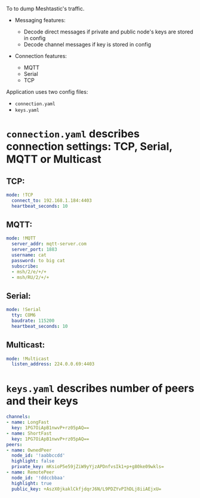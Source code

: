 To to dump Meshtastic's traffic.

- Messaging features:
  - Decode direct messages if private and public node's keys are stored in config
  - Decode channel messages if key is stored in config

- Connection features:
  - MQTT
  - Serial
  - TCP


Application uses two config files:

- `connection.yaml`
- `keys.yaml`


# `connection.yaml` describes connection settings: TCP, Serial, MQTT or Multicast
## TCP:
```yaml
mode: !TCP
  connect_to: 192.168.1.184:4403
  heartbeat_seconds: 10
```

## MQTT:
```yaml
mode: !MQTT
  server_addr: mqtt-server.com
  server_port: 1883
  username: cat
  password: to big cat
  subscribe:
  - msh/2/e/+/+
  - msh/RU/2/+/+
```

## Serial:
```yaml
mode: !Serial
  tty: COM6
  baudrate: 115200
  heartbeat_seconds: 10
```

## Multicast:
```yaml
mode: !Multicast
  listen_address: 224.0.0.69:4403
```

# `keys.yaml` describes number of peers and their keys

```yaml
channels:
- name: LongFast
  key: 1PG7OiApB1nwvP+rz05pAQ==
- name: ShortFast
  key: 1PG7OiApB1nwvP+rz05pAQ==
peers:
- name: OwnedPeer
  node_id: '!aabbccdd'
  highlight: false
  private_key: mKsioP5e59jZiW9yYjzAPDnfvsIk1+p+g80ke09wkls=
- name: RemotePeer
  node_id: '!ddccbbaa'
  highlight: true
  public_key: +AszX0jkaklCkfjdqrJ6N/L9PDZYvPIhDLj8iiAEjxU=
```
